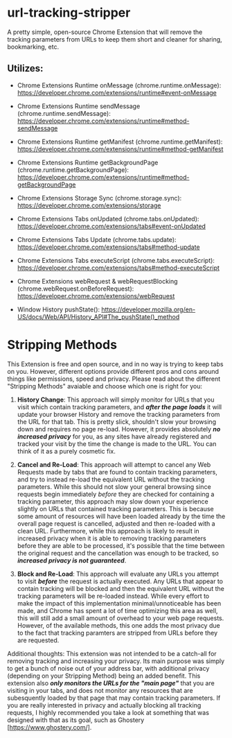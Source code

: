 # url-tracking-stripper

A pretty simple, open-source Chrome Extension that will remove the tracking parameters from URLs to keep them short and cleaner for sharing, bookmarking, etc.

## Utilizes:
- Chrome Extensions Runtime onMessage (chrome.runtime.onMessage): https://developer.chrome.com/extensions/runtime#event-onMessage
- Chrome Extensions Runtime sendMessage (chrome.runtime.sendMessage): https://developer.chrome.com/extensions/runtime#method-sendMessage
- Chrome Extensions Runtime getManifest (chrome.runtime.getManifest): https://developer.chrome.com/extensions/runtime#method-getManifest
- Chrome Extensions Runtime getBackgroundPage (chrome.runtime.getBackgroundPage): https://developer.chrome.com/extensions/runtime#method-getBackgroundPage
- Chrome Extensions Storage Sync (chrome.storage.sync): https://developer.chrome.com/extensions/storage
- Chrome Extensions Tabs onUpdated (chrome.tabs.onUpdated): https://developer.chrome.com/extensions/tabs#event-onUpdated
- Chrome Extensions Tabs Update (chrome.tabs.update): https://developer.chrome.com/extensions/tabs#method-update
- Chrome Extensions Tabs executeScript (chrome.tabs.executeScript): https://developer.chrome.com/extensions/tabs#method-executeScript
- Chrome Extensions webRequest & webRequestBlocking (chrome.webRequest.onBeforeRequest): https://developer.chrome.com/extensions/webRequest

- Window History pushState(): https://developer.mozilla.org/en-US/docs/Web/API/History_API#The_pushState()_method


# Stripping Methods
This Extension is free and open source, and in no way is trying to keep tabs on you. However,
different options provide different pros and cons around things like
permissions, speed and privacy. Please read about the different "Stripping Methods" avaiable
and choose which one is right for you:

1) __History Change__: This approach will simply monitor for URLs that you visit which contain tracking parameters, and
__*after the page loads*__ it will update your browser History and remove the tracking parameters from the URL for that tab.
This is pretty slick, shouldn't slow your browsing down and requires no page re-load. However, it provides absolutely
__*no increased privacy*__ for you, as any sites have already registered and tracked your visit by the time the change is
made to the URL. You can think of it as a purely cosmetic fix.

2) __Cancel and Re-Load__: This approach will attempt to cancel any Web Requests made by tabs that are found to contain
tracking parameters, and try to instead re-load the equivalent URL without the tracking parameters. While this should not
slow your general browsing since requests begin immediately *before* they are checked for containing a tracking parameter,
this approach may slow down your experience slightly on URLs that contained tracking parameters. This is because some
amount of resources will have been loaded already by the time the overall page request is cancelled, adjusted and then
re-loaded with a clean URL. Furthermore, while this approach is likely to result in increased privacy when it is able to 
removing tracking parameters before they are able to be processed, it's possible that the time between the original request
and the cancellation was enough to be tracked, so __*increased privacy is not guaranteed*__.

3) __Block and Re-Load__: This approach will evaluate any URLs you attempt to visit __*before*__ the request is actually executed.
Any URLs that appear to contain tracking will be blocked and then the equivalent URL without the tracking parameters will
be re-loaded instead.  While every effort to make the impact of this implementation minimal/unnoticeable has been made, and
Chrome has spent a lot of time optimizing this area as well, this will still add a small amount of overhead to your
web page requests. However, of the available methods, this one adds the most privacy due to the fact that tracking paramters
are stripped from URLs before they are requested.

Additional thoughts: This extension was not intended to be a catch-all for removing tracking and increasing your privacy.
Its main purpose was simply to get a bunch of noise out of your address bar, with additional privacy (depending on your
Stripping Method) being an added benefit. This extension also __*only monitors the URLs for the "main page"*__ that you are
visiting in your tabs, and does not monitor any resources that are subesquently loaded by that page that may contain
tracking parameters. If you are really interested in privacy and actually blocking all tracking requests, I highly
recommended you take a look at something that was designed with that as its goal, such as Ghostery [https://www.ghostery.com/].

